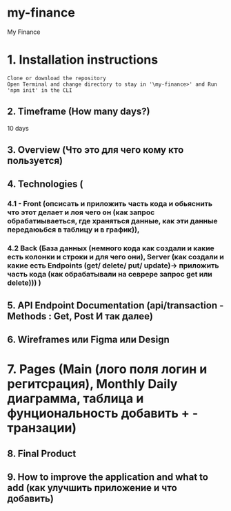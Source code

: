# my-finance
My Finance

# 1. Installation instructions
    Clone or download the repository
    Open Terminal and change directory to stay in '\my-finance>' and Run 'npm init' in the CLI

## 2. Timeframe (How many days?)
10 days

## 3. Overview (Что это для чего кому кто пользуется)

## 4. Technologies (

### 4.1 - Front (опсисать и приложить часть кода и обьяснить что этот делает и лоя чего он (как запрос обрабатиываеться, где храняться данные, как эти данные передаюьбся в таблицу и в график)), 

### 4.2 Back (База данных (немного кода как создали и какие есть колонки и строки и для чего они), Server (как создали и какие есть Endpoints (get/ delete/ put/ update)-> приложить часть кода (как обрабатывали на севрере запрос get или delete))) )

## 5. API Endpoint Documentation (api/transaction - Methods : Get, Post И так далее)

## 6. Wireframes или Figma или Design

# 7. Pages (Main (лого поля логин и регитсрация), Monthly Daily диаграмма, таблица и фунциональность добавить + - транзации)

## 8. Final Product

## 9. How to improve the application and what to add (как улучшить приложение и что добавить)
